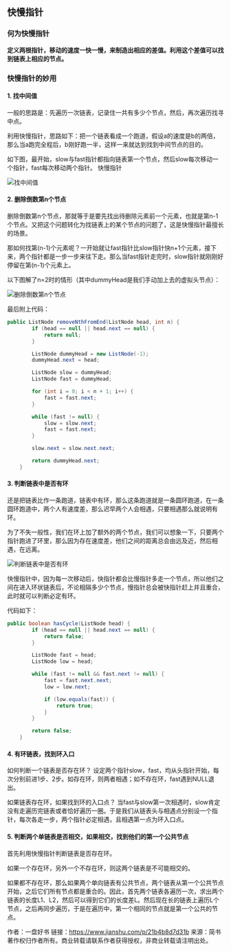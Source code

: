 ## 快慢指针


### 何为快慢指针

**定义两根指针，移动的速度一快一慢，来制造出相应的差值。利用这个差值可以找到链表上相应的节点。**

### 快慢指针的妙用

#### 1. 找中间值

一般的思路是：先遍历一次链表，记录住一共有多少个节点，然后，再次遍历找寻中点。

利用快慢指针，思路如下：把一个链表看成一个跑道，假设a的速度是b的两倍，那么当a跑完全程后，b刚好跑一半，这样一来就达到找到中间节点的目的。

如下图，最开始，slow与fast指针都指向链表第一个节点，然后slow每次移动一个指针，fast每次移动两个指针。
快慢指针

![找中间值](https://upload-images.jianshu.io/upload_images/2527373-a7368244aa534262.png?imageMogr2/auto-orient/strip|imageView2/2/w/1200)


#### 2. 删除倒数第n个节点

删除倒数第n个节点，那就等于是要先找出待删除元素前一个元素，也就是第n-1个节点。又把这个问题转化为找链表上的某个节点的问题了，这是快慢指针最擅长的场景。

那如何找第(n-1)个元素呢？一开始就让fast指针比slow指针快n+1个元素，接下来，两个指针都是一步一步来往下走。那么当fast指针走完时，slow指针就刚刚好停留在第(n-1)个元素上。

以下图解了n=2时的情形（其中dummyHead是我们手动加上去的虚拟头节点）：

![删除倒数第n个节点](https://upload-images.jianshu.io/upload_images/2527373-28f59adb68bf06a5.png?imageMogr2/auto-orient/strip|imageView2/2/w/1200)

最后附上代码：

``` java
public ListNode removeNthFromEnd(ListNode head, int n) {
        if (head == null || head.next == null) {
            return null;
        }

        ListNode dummyHead = new ListNode(-1);
        dummyHead.next = head;

        ListNode slow = dummyHead;
        ListNode fast = dummyHead;

        for (int i = 0; i < n + 1; i++) {
            fast = fast.next;
        }

        while (fast != null) {
            slow = slow.next;
            fast = fast.next;
        }

        slow.next = slow.next.next;

        return dummyHead.next;
    }
```


#### 3. 判断链表中是否有环

还是把链表比作一条跑道，链表中有环，那么这条跑道就是一条圆环跑道，在一条圆环跑道中，两个人有速度差，那么迟早两个人会相遇，只要相遇那么就说明有环。

为了不失一般性，我们在环上加了额外的两个节点，我们可以想象一下，只要两个指针跑进了环里，那么因为存在速度差，他们之间的距离总会由远及近，然后相遇，在远离。

![判断链表中是否有环](https://upload-images.jianshu.io/upload_images/2527373-5be26cd5e91eca40.png?imageMogr2/auto-orient/strip|imageView2/2/w/1200)

快慢指针中，因为每一次移动后，快指针都会比慢指针多走一个节点，所以他们之间在进入环状链表后，不论相隔多少个节点，慢指针总会被快指针赶上并且重合，此时就可以判断必定有环。

代码如下：

``` java
public boolean hasCycle(ListNode head) {
        if (head == null || head.next == null) {
            return false;
        }

        ListNode fast = head;
        ListNode low = head;

        while (fast != null && fast.next != null) {
            fast = fast.next.next;
            low = low.next;

            if (low.equals(fast)) {
                return true;
            }
        }

        return false;
    }
```


#### 4. 有环链表，找到环入口

如何判断一个链表是否存在环？
设定两个指针slow，fast，均从头指针开始，每次分别前进1步、2步。如存在环，则两者相遇；如不存在环，fast遇到NULL退出。

如果链表存在环，如果找到环的入口点？
当fast与slow第一次相遇时，slow肯定没有走遍历完链表或者恰好遍历一圈。于是我们从链表头与相遇点分别设一个指针，每次各走一步，两个指针必定相遇，且相遇第一点为环入口点。


#### 5. 判断两个单链表是否相交，如果相交，找到他们的第一个公共节点

首先利用快慢指针判断链表是否存在环。

如果一个存在环，另外一个不存在环，则这两个链表是不可能相交的。

如果都不存在环，那么如果两个单向链表有公共节点，两个链表从第一个公共节点开始，之后它们所有节点都是重合的。因此，首先两个链表各遍历一次，求出两个链表的长度L1、L2，然后可以得到它们的长度差L。然后现在长的链表上遍历L个节点，之后再同步遍历，于是在遍历中，第一个相同的节点就是第一个公共的节点。


作者：一盘好书
链接：https://www.jianshu.com/p/21b4b8d7d31b
来源：简书
著作权归作者所有。商业转载请联系作者获得授权，非商业转载请注明出处。